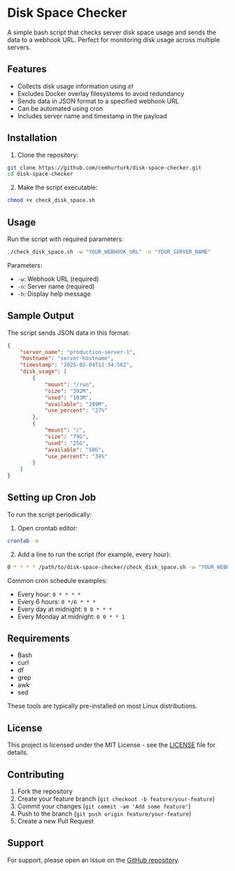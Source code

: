 # Disk Space Checker

A simple bash script that checks server disk space usage and sends the data to a webhook URL. Perfect for monitoring disk usage across multiple servers.

## Features

- Collects disk usage information using `df`
- Excludes Docker overlay filesystems to avoid redundancy
- Sends data in JSON format to a specified webhook URL
- Can be automated using cron
- Includes server name and timestamp in the payload

## Installation

1. Clone the repository:
```bash
git clone https://github.com/cemhurturk/disk-space-checker.git
cd disk-space-checker
```

2. Make the script executable:
```bash
chmod +x check_disk_space.sh
```

## Usage

Run the script with required parameters:

```bash
./check_disk_space.sh -w "YOUR_WEBHOOK_URL" -n "YOUR_SERVER_NAME"
```

Parameters:
- `-w`: Webhook URL (required)
- `-n`: Server name (required)
- `-h`: Display help message

## Sample Output

The script sends JSON data in this format:

```json
{
    "server_name": "production-server-1",
    "hostname": "server-hostname",
    "timestamp": "2025-02-04T12:34:56Z",
    "disk_usage": [
        {
            "mount": "/run",
            "size": "392M",
            "used": "103M",
            "available": "289M",
            "use_percent": "27%"
        },
        {
            "mount": "/",
            "size": "79G",
            "used": "25G",
            "available": "50G",
            "use_percent": "34%"
        }
    ]
}
```

## Setting up Cron Job

To run the script periodically:

1. Open crontab editor:
```bash
crontab -e
```

2. Add a line to run the script (for example, every hour):
```bash
0 * * * * /path/to/disk-space-checker/check_disk_space.sh -w "YOUR_WEBHOOK_URL" -n "YOUR_SERVER_NAME"
```

Common cron schedule examples:
- Every hour: `0 * * * *`
- Every 6 hours: `0 */6 * * *`
- Every day at midnight: `0 0 * * *`
- Every Monday at midnight: `0 0 * * 1`

## Requirements

- Bash
- curl
- df
- grep
- awk
- sed

These tools are typically pre-installed on most Linux distributions.

## License

This project is licensed under the MIT License - see the [LICENSE](LICENSE) file for details.

## Contributing

1. Fork the repository
2. Create your feature branch (`git checkout -b feature/your-feature`)
3. Commit your changes (`git commit -am 'Add some feature'`)
4. Push to the branch (`git push origin feature/your-feature`)
5. Create a new Pull Request

## Support

For support, please open an issue on the [GitHub repository](https://github.com/cemhurturk/disk-space-checker/issues).

